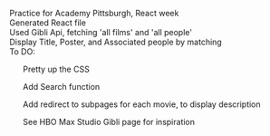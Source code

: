 Practice for Academy Pittsburgh, React week<br>
Generated React file</br>
Used Gibli Api, fetching 'all films' and 'all people'</br>
Display Title, Poster, and Associated people by matching</br>
To DO:
<ul>Pretty up the CSS</ul>
<ul>Add Search function</ul>
<ul> Add redirect to subpages for each movie, to display description</ul>
<ul>See HBO Max Studio Gibli page for inspiration</ul>
